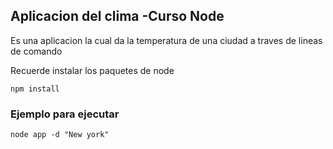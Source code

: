 ## Aplicacion del clima -Curso Node

Es una aplicacion la cual da la temperatura de una ciudad a traves de lineas de comando

Recuerde instalar los paquetes de node

```
npm install
```

### Ejemplo para ejecutar

```
node app -d "New york"
```